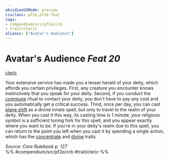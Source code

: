 ```yaml
---
obsidianUIMode: preview
cssclass: pf2e,pf2e-feat
tags:
- compendium/src/pf2e/crb
- trait/cleric
aliases: ["Avatar's Audience"]
---
```

# Avatar's Audience  *Feat 20*  
[cleric](../../rules/traits/cleric.md)  


Your extensive service has made you a lesser herald of your deity, which affords you certain privileges. First, any creature you encounter knows instinctively that you speak for your deity. Second, if you conduct the [commune](../spells/rituals/commune.md) ritual to contact your deity, you don't have to pay any cost and you automatically get a critical success. Third, once per day, you can cast [plane shift](../spells/plane-shift.md) as a divine innate spell, but only to travel to the realm of your deity. When you cast it this way, its casting time is 1 minute, your religious symbol is a sufficient tuning fork for this spell, and you appear exactly where you want to be. If you're in your deity's realm due to this spell, you can return to the point you left when you cast it by spending a single action, which has the [concentrate](../../rules/traits/concentrate.md) and [divine](../../rules/traits/divine.md) traits.

*Source: Core Rulebook p. 127*  
%% #compendium/src/pf2e/crb #trait/cleric %%